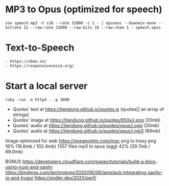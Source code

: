 # MP3 to Opus (optimized for speech)
`sox speech.mp3 -t s16 --rate 32000 -c 1 - | opusenc --downmix-mono --bitrate 12 --raw-rate 32000 --raw-bits 16 --raw-chan 1 - speech.opus`

# Text-to-Speech
	- https://vbee.vn/
	- https://responsivevoice.org/

# Start a local server
`ruby -run -e httpd . -p 3000`

* Quotes' text  at https://tiendung.github.io/quotes.js (quotes[] an array of strings)
* Quotes' image at https://tiendung.github.io/quotes/650x/i.png (20mb)
* Quotes' audio at https://tiendung.github.io/quotes/opus/i.ogg (30mb)
* Quotes' audio at https://tiendung.github.io/quotes/opus/i.mp3 (69mb)

Image optimized for web https://imageoptim.com/mac
png to lossy png  16% (16.6mb / 102.4mb) 1357 files
mp3 to opus (ogg) 42% (29.7mb /  69.0mb)

BONUS
https://developers.cloudflare.com/pages/tutorials/build-a-blog-using-nuxt-and-sanity
https://kinderas.com/technology/2020/06/06/jamstack-integrating-sanity-io-and-hugo/
https://endler.dev/2020/perf/
